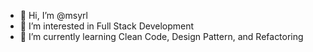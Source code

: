 - 👋 Hi, I’m @msyrl
- 👀 I’m interested in Full Stack Development
- 🌱 I’m currently learning Clean Code, Design Pattern, and Refactoring

<!---
msyrl/msyrl is a ✨ special ✨ repository because its `README.md` (this file) appears on your GitHub profile.
You can click the Preview link to take a look at your changes.
--->
